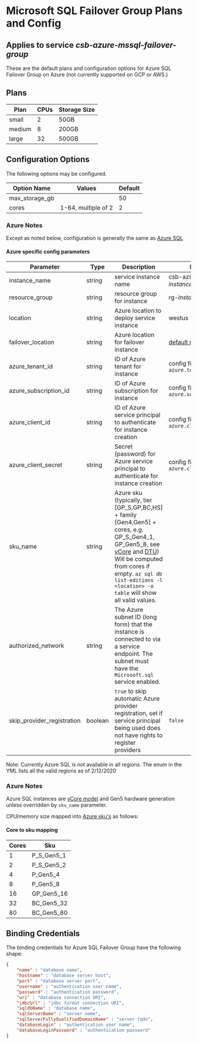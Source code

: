 # Microsoft SQL Failover Group Plans and Config
## Applies to service *csb-azure-mssql-failover-group*
These are the default plans and configuration options for Azure SQL Failover Group on Azure (not currently supported on GCP or AWS.)

## Plans

| Plan       | CPUs | Storage Size |
|------------|------|--------------|
| small       | 2    | 50GB         |
| medium      | 8    | 200GB        |
| large       | 32   | 500GB        |

## Configuration Options

The following options may be configured.

| Option Name | Values              | Default |
|-------------|---------------------|---------|
| max_storage_gb  |             | 50      |
| cores       | 1-64, multiple of 2 | 2       |

### Azure Notes

Except as noted below, configuration is generally the same as [Azure SQL](./mssql-plans-and-config.md)

#### Azure specific config parameters

| Parameter | Type | Description |Default |
|-----------|--------|------------|--------|
| instance_name  |string| service instance name | csb-azsql-*instance_id* |
| resource_group |string| resource group for instance | rg-*instance_name* |
| location  |string|Azure location to deploy service instance | westus |
| failover_location |string|Azure location for failover instance | [default regional pair]([failover_region](https://docs.microsoft.com/en-us/azure/best-practices-availability-paired-regions#azure-regional-pairs))|
| azure_tenant_id | string | ID of Azure tenant for instance | config file value `azure.tenant_id` |
| azure_subscription_id | string | ID of Azure subscription for instance | config file value `azure.subscription_id` |
| azure_client_id | string | ID of Azure service principal to authenticate for instance creation | config file value `azure.client_id` |
| azure_client_secret | string | Secret (password) for Azure service principal to authenticate for instance creation | config file value `azure.client_secret` |
| sku_name | string | Azure sku (typically, tier [GP_S,GP,BC,HS] + family [Gen4,Gen5] + cores, e.g. GP_S_Gen4_1, GP_Gen5_8, see [vCore](https://docs.microsoft.com/en-us/azure/azure-sql/database/resource-limits-vcore-single-databases) and [DTU](https://docs.microsoft.com/en-us/azure/azure-sql/database/resource-limits-dtu-single-databases)) Will be computed from cores if empty. `az sql db list-editions -l <location> -o table` will show all valid values. | |
| authorized_network | string | The Azure subnet ID (long form) that the instance is connected to via a service endpoint. The subnet must have the `Microsoft.sql` service enabled. | |
| skip_provider_registration | boolean | `true` to skip automatic Azure provider registration, set if service principal being used does not have rights to register providers | `false` |

Note: Currently Azure SQL is not available in all regions. The enum in the YML lists all the valid regions as of 2/12/2020

### Azure Notes

Azure SQL instances are [vCore model](https://docs.microsoft.com/en-us/azure/sql-database/sql-database-service-tiers-vcore?tabs=azure-portal) and Gen5 hardware generation 
unless overridden by `sku_name` parameter.

CPU/memory size mapped into [Azure sku's](https://docs.microsoft.com/en-us/azure/sql-database/sql-database-vcore-resource-limits-single-databases) as follows:  

#### Core to sku mapping

| Cores | Sku |
|-------|-----|
| 1  | P_S_Gen5_1 |
| 2  | P_S_Gen5_2 |
| 4  | P_Gen5_4   |
| 8  | P_Gen5_8   |
| 16 | GP_Gen5_16 |
| 32 | BC_Gen5_32 |
| 80 | BC_Gen5_80 |

## Binding Credentials

The binding credentials for Azure SQL Failover Group have the following shape:

```json
{
    "name" : "database name",
    "hostname" : "database server host",
    "port" : "database server port",
    "username" : "authentication user name",
    "password" : "authentication password",
    "uri" : "database connection URI",
    "jdbcUrl" : "jdbc format connection URI",
    "sqldbName" : "database name",
    "sqlServerName" : "server name",
    "sqlServerFullyQualifiedDomainName" : "server fqdn",
    "databaseLogin" : "authentication user name",
    "databaseLoginPassword" : "authentication password"
}
```

